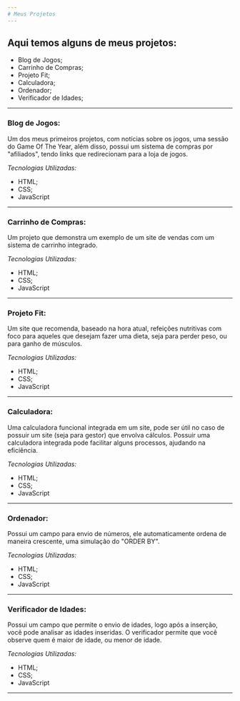 ```yaml
---
# Meus Projetos
---
```

## Aqui temos alguns de meus projetos:
- Blog de Jogos;
- Carrinho de Compras;
- Projeto Fit;
- Calculadora;
- Ordenador;
- Verificador de Idades;
---
### Blog de Jogos:
Um dos meus primeiros projetos, com notícias sobre os jogos, uma sessão do Game Of The Year, além disso, possui um sistema de compras por "afiliados", tendo links que redirecionam para a loja de jogos.

*Tecnologias Utilizadas:*
- HTML;
- CSS;
- JavaScript
---
### Carrinho de Compras:
Um projeto que demonstra um exemplo de um site de vendas com um sistema de carrinho integrado.

*Tecnologias Utilizadas:*
- HTML;
- CSS;
- JavaScript
---
### Projeto Fit:
Um site que recomenda, baseado na hora atual, refeições nutritivas com foco para aqueles que desejam fazer uma dieta, seja para perder peso, ou para ganho de músculos.

*Tecnologias Utilizadas:*
- HTML;
- CSS;
- JavaScript
---
### Calculadora:
Uma calculadora funcional integrada em um site, pode ser útil no caso de possuir um site (seja para gestor) que envolva cálculos. Possuir uma calculadora integrada pode facilitar alguns processos, ajudando na eficiência.

*Tecnologias Utilizadas:*
- HTML;
- CSS;
- JavaScript
---
### Ordenador:
Possui um campo para envio de números, ele automaticamente ordena de maneira crescente, uma simulação do "ORDER BY".

*Tecnologias Utilizadas:*
- HTML;
- CSS;
- JavaScript
---
### Verificador de Idades:
Possui um campo que permite o envio de idades, logo após a inserção, você pode analisar as idades inseridas. O verificador permite que você observe quem é maior de idade, ou menor de idade.

*Tecnologias Utilizadas:*
- HTML;
- CSS;
- JavaScript
---
